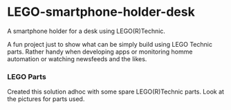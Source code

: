 # LEGO-smartphone-holder-desk
A smartphone holder for a desk using LEGO(R)Technic.

A fun project just to show what can be simply build using LEGO Technic parts.
Rather handy when developing apps or monitoring homme automation or watching newsfeeds and the likes.

### LEGO Parts
Created this solution adhoc with some spare LEGO(R)Technic parts.
Look at the pictures for parts used.
